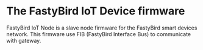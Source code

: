 # The FastyBird IoT Device firmware

FastyBird IoT Node is a slave node firmware for the FastyBird smart devices network. This firmware use FIB (FastyBird Interface Bus) to communicate with gateway.
